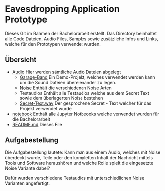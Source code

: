 # Eavesdropping Application  Prototype

Dieses Git im Rahmen der Bachelorarbeit erstellt. 
Das Directory beinhaltet alle Code Dateien, Audio Files, Samples sowie zusätzliche Infos und Links, welche für den Prototypen verwendet wurden.


## Übersicht 

- [Audio](/Audio) Hier werden sämtliche Audio Dateien abgelegt
    - [Garage-Band](/Audio/Garage-Band) Ein Demo-Projekt, welches verwendet werden kann um die Sound Dateien übereienander zu legen. 
    - [Noise](/Audio/Noise) Enthält die verschiedenen Noise Arten
    - [Testaudios](/Audio/Testaudios) Enthält alle Testaudios welche aus dem Secret Text sowie dem überlagerten Noise bestehen
    - [Secret-Text.wav](/Audio/Secret-Text.wav) Der gesprochene Secret - Text welcher für das Projekt verwendet wurde 
- [notebook](/notebook) Enthält alle Jupyter Notbeooks welche verwendet wurden für die Bachelorarbeit
- [README.md](README.md) Dieses File


## Aufgabestellung

Die Aufgabestellung lautete: Kann man aus einem Audio, welches mit Noise überdeckt wurde, Teile oder den kompletten Inhalt der Nachricht mittels Tools und Software heraushören und welche Rolle spielt die eingesetzte Noise Variante dabei?

Dafür wurden verschiedene Testaudios mit unterschiedlichen Noise Varianten angefertigt. 